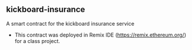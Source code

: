 ## kickboard-insurance

A smart contract for the kickboard insurance service
* This contract was deployed in Remix IDE (https://remix.ethereum.org/) for a class project.
